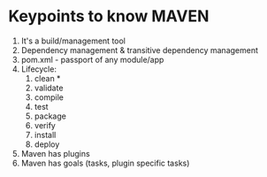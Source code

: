# Keypoints to know MAVEN

1. It's a build/management tool
2. Dependency management & transitive dependency management
3. pom.xml - passport of any module/app
4. Lifecycle:
   1. clean *
   2. validate 
   3. compile
   4. test 
   5. package 
   6. verify 
   7. install 
   8. deploy 
5. Maven has plugins
6. Maven has goals (tasks, plugin specific tasks)